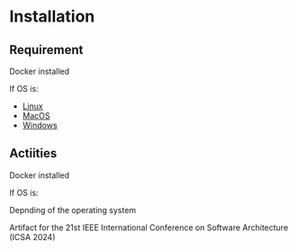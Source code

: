 # Installation

## Requirement

Docker installed

If OS is:

* [Linux](https://www.docker.com/products/docker-desktop/)
* [MacOS](https://www.docker.com/products/docker-desktop/)
* [Windows](https://www.docker.com/products/docker-desktop/)

## Actiities

Docker installed

If OS is:

Depnding of the operating system

Artifact for the 21st IEEE International Conference on Software Architecture (ICSA 2024)
